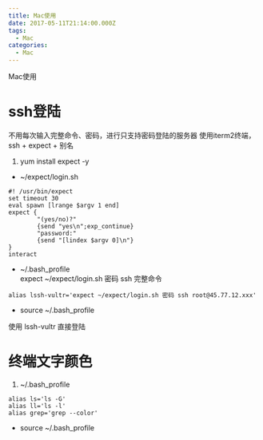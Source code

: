 ```yaml
---
title: Mac使用
date: 2017-05-11T21:14:00.000Z
tags:
  - Mac
categories:
  - Mac
---
```


Mac使用


<!-- MORE -->

# ssh登陆  
不用每次输入完整命令、密码，进行只支持密码登陆的服务器
使用iterm2终端，ssh + expect + 别名
1. yum install expect -y

- ~/expect/login.sh 
```
#! /usr/bin/expect
set timeout 30
eval spawn [lrange $argv 1 end]
expect {
        "(yes/no)?"
        {send "yes\n";exp_continue}
        "password:"
        {send "[lindex $argv 0]\n"}
}
interact
```

- ~/.bash_profile  
expect ~/expect/login.sh 密码 ssh 完整命令
```
alias lssh-vultr='expect ~/expect/login.sh 密码 ssh root@45.77.12.xxx'
```

- source ~/.bash_profile

使用 lssh-vultr 直接登陆

# 终端文字颜色
1. ~/.bash_profile
```
alias ls='ls -G'
alias ll='ls -l'
alias grep='grep --color'
```
- source ~/.bash_profile
